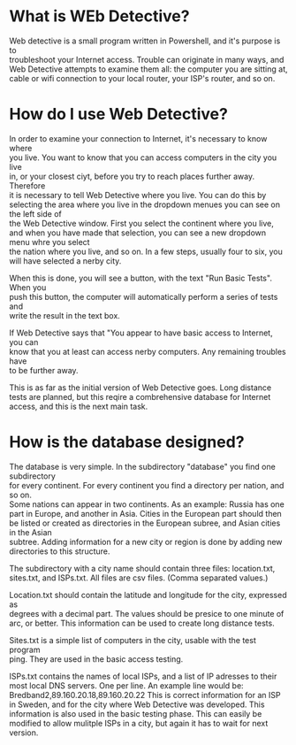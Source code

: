 # What is WEb Detective?

Web detective is a small program written in Powershell, and it's purpose is to  
troubleshoot your Internet access. Trouble can originate in many ways, and  
Web Detective attempts to examine them all: the computer you are sitting at,
cable or wifi connection to your local router, your ISP's router, and so on.  

# How do I use Web Detective?

In order to examine your connection to Internet, it's necessary to know where  
you live. You want to know that you can access computers in the city you live  
in, or your closest ciyt, before you try to reach places further away. Therefore  
it is necessary to tell Web Detective where you live. You can do this by selecting
the area where you live in the dropdown menues you can see on the left side of  
the Web Detective window. First you select the continent where you live, and when
you have made that selection, you can see a new dropdown menu whre you select  
the nation where you live, and so on. In a few steps, usually four to six, you
will have selected a nerby city.

When this is done, you will see a button, with the text "Run Basic Tests". When you  
push this button, the computer will automatically perform a series of tests and  
write the result in the text box.  

If Web Detective says that "You appear to have basic access to Internet, you can  
know that you at least can access nerby computers. Any remaining troubles have  
to be further away.

This is as far as the initial version of Web Detective goes. Long distance tests
are planned, but this reqire a combrehensive database for Internet access,
and this is the next main task.  

# How is the database designed?

The database is very simple. In the subdirectory "database" you find one subdirectory  
for every continent. For every continent you find a directory per nation, and so on.  
Some nations can appear in two continents. As an example: Russia has one part in
Europe, and another in Asia. Cities in the European part should then be listed
or created as directories in the European subree, and Asian cities in the Asian  
subtree. Adding information for a new city or region is done by adding new
directories to this structure.

The subdirectory with a city name should contain three files: location.txt, sites.txt,
and ISPs.txt. All files are csv files. (Comma separated values.)

Location.txt should contain the latitude and longitude for the city, expressed as  
degrees with a decimal part. The values should be presice to one minute of arc,
or better. This information can be used to create long distance tests.  

Sites.txt is a simple list of computers in the city, usable with the test program  
ping. They are used in the basic access testing.  

ISPs.txt contains the names of local ISPs, and a list of IP adresses to their
most local DNS servers. One per line. An example line would be:  
Bredband2,89.160.20.18,89.160.20.22 This is correct information for an ISP  
in Sweden, and for the city where Web Detective was developed. This information
is also used in the basic testing phase. This can easily be modified to allow
mulitple ISPs in a city, but again it has to wait for next version.  
